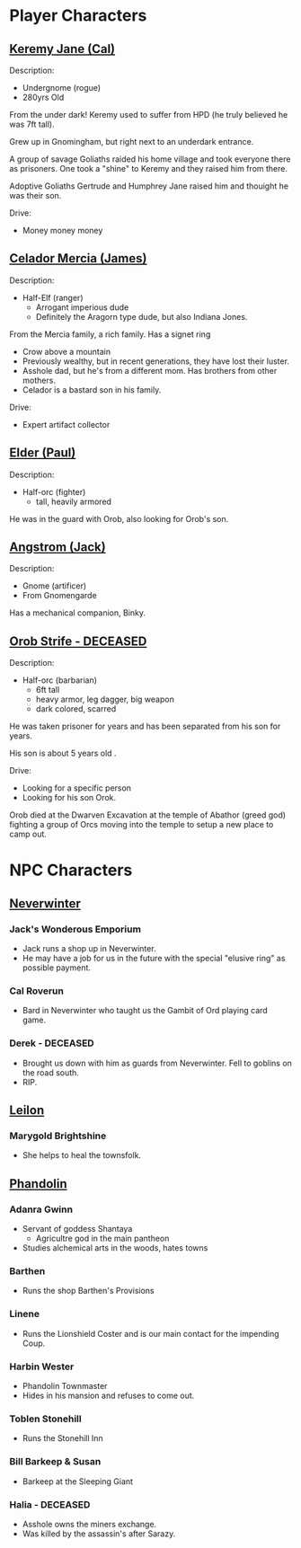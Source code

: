 # Player Characters

## <u>Keremy Jane (Cal)</u>
Description:
- Undergnome (rogue) 
- 280yrs Old

From the under dark!  Keremy used to suffer from HPD (he truly believed he was 7ft tall).

Grew up in Gnomingham, but right next to an underdark entrance.

A group of savage Goliaths raided his home village and took everyone there as prisoners.  One took a "shine" to Keremy and they raised him from there.

Adoptive Goliaths Gertrude and Humphrey Jane raised him and thouight he was their son.


Drive:
- Money money money

## <u>Celador Mercia (James)</u>
Description:
- Half-Elf (ranger)
    - Arrogant imperious dude
    - Definitely the Aragorn type dude, but also Indiana Jones.

From the Mercia family, a rich family.  Has a signet ring
   - Crow above a mountain
   - Previously wealthy, but in recent generations, they have lost their luster.
   - Asshole dad, but he's from a different mom.  Has brothers from other mothers.
   - Celador is a bastard son in his family.


Drive:
 - Expert artifact collector 

## <u>Elder (Paul)</u>
Description:
- Half-orc (fighter)
   - tall, heavily armored
 
He was in the guard with Orob, also looking for Orob's son.

## <u>Angstrom (Jack)</u>
Description:
- Gnome (artificer)
- From Gnomengarde

Has a mechanical companion, Binky.

## <u>Orob Strife - DECEASED</u>
Description:
- Half-orc (barbarian)
    - 6ft tall
    - heavy armor, leg dagger, big weapon
   - dark colored, scarred 

He was taken prisoner for years and has been separated from his son for years.

His son is about 5 years old .

 Drive:
 - Looking for a specific person
 - Looking for his son Orok.

Orob died at the Dwarven Excavation at the temple of Abathor (greed god) fighting a group of Orcs moving into the temple to setup a new place to camp out.

# NPC Characters

## <u>Neverwinter</u>
### Jack's Wonderous Emporium
- Jack runs a shop up in Neverwinter.
- He may have a job for us in the future with the special "elusive ring" as possible payment.

### Cal Roverun
- Bard in Neverwinter who taught us the Gambit of Ord playing card game.

### Derek - DECEASED
- Brought us down with him as guards from Neverwinter.  Fell to goblins on the road south.
- RIP.

## <u>Leilon</u>
### Marygold Brightshine
- She helps to heal the townsfolk.

## <u>Phandolin</u>
### Adanra Gwinn
 - Servant of goddess Shantaya
    - Agricultre god in the main pantheon
- Studies alchemical arts in the woods, hates towns

### Barthen
- Runs the shop Barthen's Provisions

### Linene
- Runs the Lionshield Coster and is our main contact for the impending Coup.

### Harbin Wester
- Phandolin Townmaster
- Hides in his mansion and refuses to come out.

### Toblen Stonehill
- Runs the Stonehill Inn

### Bill Barkeep & Susan
- Barkeep at the Sleeping Giant

### Halia - DECEASED
- Asshole owns the miners exchange.  
- Was killed by the assassin's after Sarazy.